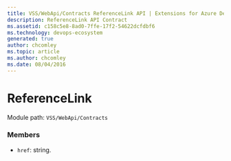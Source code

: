 ```yaml
---
title: VSS/WebApi/Contracts ReferenceLink API | Extensions for Azure DevOps Services
description: ReferenceLink API Contract
ms.assetid: c158c5e8-8ad0-7ffe-17f2-54622dcfdbf6
ms.technology: devops-ecosystem
generated: true
author: chcomley
ms.topic: article
ms.author: chcomley
ms.date: 08/04/2016
---
```


# ReferenceLink

Module path: `VSS/WebApi/Contracts`

### Members

- `href`: string.
